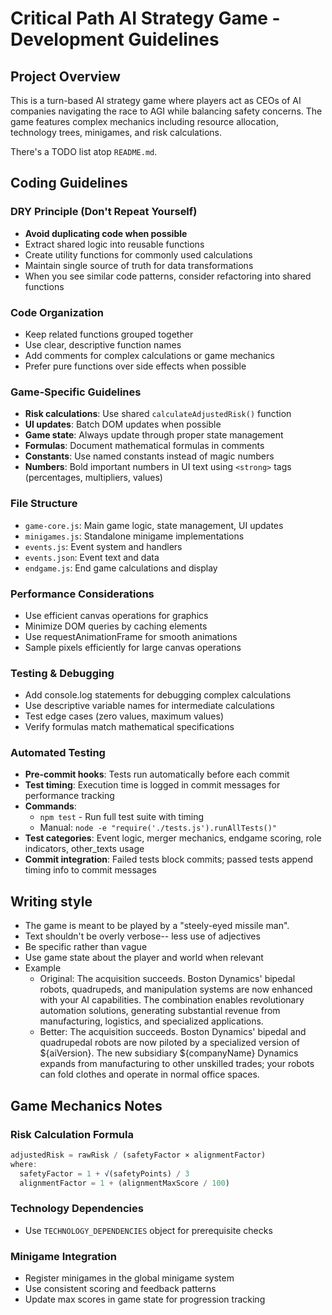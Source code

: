 # Critical Path AI Strategy Game - Development Guidelines

## Project Overview
This is a turn-based AI strategy game where players act as CEOs of AI companies navigating the race to AGI while balancing safety concerns. The game features complex mechanics including resource allocation, technology trees, minigames, and risk calculations.

There's a TODO list atop `README.md`.

## Coding Guidelines

### DRY Principle (Don't Repeat Yourself)
- **Avoid duplicating code when possible**
- Extract shared logic into reusable functions
- Create utility functions for commonly used calculations
- Maintain single source of truth for data transformations
- When you see similar code patterns, consider refactoring into shared functions

### Code Organization
- Keep related functions grouped together
- Use clear, descriptive function names
- Add comments for complex calculations or game mechanics
- Prefer pure functions over side effects when possible

### Game-Specific Guidelines
- **Risk calculations**: Use shared `calculateAdjustedRisk()` function
- **UI updates**: Batch DOM updates when possible
- **Game state**: Always update through proper state management
- **Formulas**: Document mathematical formulas in comments
- **Constants**: Use named constants instead of magic numbers
- **Numbers**: Bold important numbers in UI text using `<strong>` tags (percentages, multipliers, values)

### File Structure
- `game-core.js`: Main game logic, state management, UI updates
- `minigames.js`: Standalone minigame implementations
- `events.js`: Event system and handlers
- `events.json`: Event text and data
- `endgame.js`: End game calculations and display

### Performance Considerations
- Use efficient canvas operations for graphics
- Minimize DOM queries by caching elements
- Use requestAnimationFrame for smooth animations
- Sample pixels efficiently for large canvas operations

### Testing & Debugging
- Add console.log statements for debugging complex calculations
- Use descriptive variable names for intermediate calculations
- Test edge cases (zero values, maximum values)
- Verify formulas match mathematical specifications

### Automated Testing
- **Pre-commit hooks**: Tests run automatically before each commit
- **Test timing**: Execution time is logged in commit messages for performance tracking
- **Commands**: 
  - `npm test` - Run full test suite with timing
  - Manual: `node -e "require('./tests.js').runAllTests()"`
- **Test categories**: Event logic, merger mechanics, endgame scoring, role indicators, other_texts usage
- **Commit integration**: Failed tests block commits; passed tests append timing info to commit messages

## Writing style

- The game is meant to be played by a "steely-eyed missile man".
- Text shouldn't be overly verbose-- less use of adjectives
- Be specific rather than vague
- Use game state about the player and world when relevant
- Example
  - Original: The acquisition succeeds. Boston Dynamics' bipedal robots, quadrupeds, and manipulation systems are now enhanced with your AI capabilities. The combination enables revolutionary automation solutions, generating substantial revenue from manufacturing, logistics, and specialized applications.
  - Better: The acquisition succeeds. Boston Dynamics' bipedal and quadrupedal robots are now piloted by a specialized version of ${aiVersion}. The new subsidiary ${companyName} Dynamics expands from manufacturing to other unskilled trades; your robots can fold clothes and operate in normal office spaces.

## Game Mechanics Notes

### Risk Calculation Formula
```javascript
adjustedRisk = rawRisk / (safetyFactor × alignmentFactor)
where:
  safetyFactor = 1 + √(safetyPoints) / 3
  alignmentFactor = 1 + (alignmentMaxScore / 100)
```

### Technology Dependencies
- Use `TECHNOLOGY_DEPENDENCIES` object for prerequisite checks

### Minigame Integration
- Register minigames in the global minigame system
- Use consistent scoring and feedback patterns
- Update max scores in game state for progression tracking
